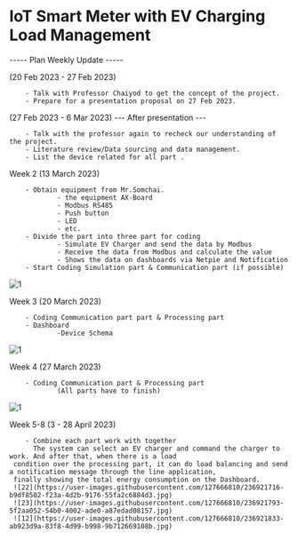 <h1> IoT Smart Meter with EV Charging Load Management </h1>

----- Plan Weekly Update -----

(20 Feb 2023 - 27 Feb 2023) 

        - Talk with Professor Chaiyod to get the concept of the project.
        - Prepare for a presentation proposal on 27 Feb 2023.
        
(27 Feb 2023 - 6 Mar 2023)  --- After presentation --- 

        - Talk with the professor again to recheck our understanding of the project.
        - Literature review/Data sourcing and data management.
        - List the device related for all part .
        
Week 2 (13 March 2023)

        - Obtain equipment from Mr.Somchai.
                - the equipment AX-Board
                - Modbus RS485
                - Push button
                - LED
                - etc.
        - Divide the part into three part for coding
                - Simulate EV Charger and send the data by Modbus
                - Receive the data from Modbus and calculate the value
                - Shows the data on dashboards via Netpie and Notification
        - Start Coding Simulation part & Communication part (if possible)
        
   ![1](https://user-images.githubusercontent.com/127666810/226188362-204695a3-2208-4a83-a9bd-9b9656411a49.jpg)
                
Week 3 (20 March 2023)

        - Coding Communication part part & Processing part
        - Dashboard
                -Device Schema 
   ![1](https://user-images.githubusercontent.com/127868779/227254514-9dff41da-9e69-4110-8f29-a63f00884fc2.png)
        
Week 4 (27 March 2023)

        - Coding Communication part & Processing part 
                (All parts have to finish)
   ![1](https://user-images.githubusercontent.com/127868779/229125325-f8cc7647-64d0-4139-9fe5-a09bb769a1b7.png)

Week 5-8 (3 - 28 April 2023)

        - Combine each part work with together
          The system can select an EV charger and command the charger to work. And after that, when there is a load 
     condition over the processing part, it can do load balancing and send a notification message through the line application, 
     finally showing the total energy consumption on the Dashboard.
     ![22](https://user-images.githubusercontent.com/127666810/236921716-b9df8502-f23a-4d2b-9176-55fa2c6884d3.jpg)
     ![23](https://user-images.githubusercontent.com/127666810/236921793-5f2aa052-54b0-4002-ade0-a87edad08157.jpg)
     ![12](https://user-images.githubusercontent.com/127666810/236921833-ab923d9a-83f8-4d99-b998-9b712669108b.jpg)



